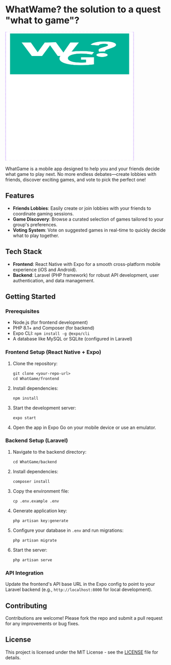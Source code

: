 # WhatWame? the solution to a quest "what to game"?

<img src="https://raw.githubusercontent.com/KevinTheSome/WhatGameApp/fc7837e3b139c4e01ab16e8608e76f134518a26f/assets/icon.png" alt="WhatGame? logo" style="width: 400px; height: 400px;">

WhatGame is a mobile app designed to help you and your friends decide what game to play next. No more endless debates—create lobbies with friends, discover exciting games, and vote to pick the perfect one!

## Features

- **Friends Lobbies**: Easily create or join lobbies with your friends to coordinate gaming sessions.
- **Game Discovery**: Browse a curated selection of games tailored to your group's preferences.
- **Voting System**: Vote on suggested games in real-time to quickly decide what to play together.

## Tech Stack

- **Frontend**: React Native with Expo for a smooth cross-platform mobile experience (iOS and Android).
- **Backend**: Laravel (PHP framework) for robust API development, user authentication, and data management.

## Getting Started

### Prerequisites

- Node.js (for frontend development)
- PHP 8.1+ and Composer (for backend)
- Expo CLI: `npm install -g @expo/cli`
- A database like MySQL or SQLite (configured in Laravel)

### Frontend Setup (React Native + Expo)

1. Clone the repository:
   ```
   git clone <your-repo-url>
   cd WhatGame/frontend
   ```

2. Install dependencies:
   ```
   npm install
   ```

3. Start the development server:
   ```
   expo start
   ```

4. Open the app in Expo Go on your mobile device or use an emulator.

### Backend Setup (Laravel)

1. Navigate to the backend directory:
   ```
   cd WhatGame/backend
   ```

2. Install dependencies:
   ```
   composer install
   ```

3. Copy the environment file:
   ```
   cp .env.example .env
   ```

4. Generate application key:
   ```
   php artisan key:generate
   ```

5. Configure your database in `.env` and run migrations:
   ```
   php artisan migrate
   ```

6. Start the server:
   ```
   php artisan serve
   ```

### API Integration

Update the frontend's API base URL in the Expo config to point to your Laravel backend (e.g., `http://localhost:8000` for local development).

## Contributing

Contributions are welcome! Please fork the repo and submit a pull request for any improvements or bug fixes.

## License

This project is licensed under the MIT License - see the [LICENSE](LICENSE) file for details.
